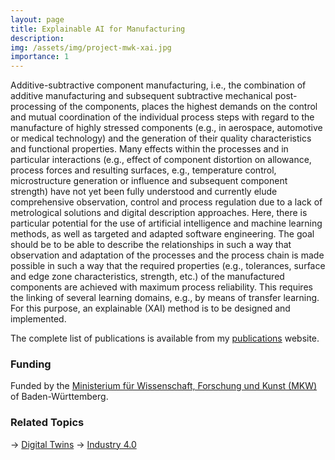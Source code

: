 ```yaml
---
layout: page
title: Explainable AI for Manufacturing
description: 
img: /assets/img/project-mwk-xai.jpg
importance: 1
---
```


Additive-subtractive component manufacturing, i.e., the combination of additive manufacturing and subsequent subtractive mechanical post-processing of the components, places the highest demands on the control and mutual coordination of the individual process steps with regard to the manufacture of highly stressed components (e.g., in aerospace, automotive or medical technology) and the generation of their quality characteristics and functional properties. Many effects within the processes and in particular interactions (e.g., effect of component distortion on allowance, process forces and resulting surfaces, e.g., temperature control, microstructure generation or influence and subsequent component strength) have not yet been fully understood and currently elude comprehensive observation, control and process regulation due to a lack of metrological solutions and digital description approaches. Here, there is particular potential for the use of artificial intelligence and machine learning methods, as well as targeted and adapted software engineering. The goal should be to be able to describe the relationships in such a way that observation and adaptation of the processes and the process chain is made possible in such a way that the required properties (e.g., tolerances, surface and edge zone characteristics, strength, etc.) of the manufactured components are achieved with maximum process reliability. This requires the linking of several learning domains, e.g., by means of transfer learning. For this purpose, an explainable (XAI) method is to be designed and implemented.

The complete list of publications is available from my [publications](https://awortmann.github.io/publications/) website.

### Funding

Funded by the [Ministerium für Wissenschaft, Forschung und Kunst (MKW)](https://mwk.baden-wuerttemberg.de/) of Baden-Württemberg.

### Related Topics

→ [Digital Twins](https://wortmann.ac/dts/)
→ [Industry 4.0](https://wortmann.ac/i40/)
